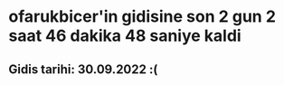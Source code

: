 # ofarukbicer'in gidisine son 2 gun 2 saat 46 dakika 48 saniye kaldi

## Gidis tarihi: 30.09.2022 :(